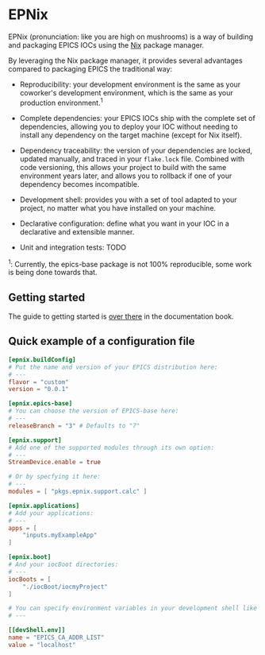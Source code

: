 # EPNix

EPNix (pronunciation: like you are high on mushrooms) is a way of building and
packaging EPICS IOCs using the [Nix] package manager.

By leveraging the Nix package manager, it provides several advantages compared
to packaging EPICS the traditional way:

- Reproducibility: your development environment is the same as your coworker's
	development environment, which is the same as your production
	environment.<sup>1</sup>

- Complete dependencies: your EPICS IOCs ship with the complete set of
	dependencies, allowing you to deploy your IOC without needing to install any
	dependency on the target machine (except for Nix itself).

- Dependency traceability: the version of your dependencies are locked, updated
	manually, and traced in your `flake.lock` file. Combined with code
	versioning, this allows your project to build with the same environment years
	later, and allows you to rollback if one of your dependency becomes
	incompatible.

- Development shell: provides you with a set of tool adapted to your project,
	no matter what you have installed on your machine.

- Declarative configuration: define what you want in your IOC in a declarative
	and extensible manner.

- Unit and integration tests: TODO

<sup>1</sup>: Currently, the epics-base package is not 100% reproducible, some
work is being done towards that.

[Nix]: <https://nixos.org/guides/how-nix-works.html>

## Getting started

The guide to getting started is [over there](./doc/src/getting-started.md) in
the documentation book.

## Quick example of a configuration file

```toml
[epnix.buildConfig]
# Put the name and version of your EPICS distribution here:
# ---
flavor = "custom"
version = "0.0.1"

[epnix.epics-base]
# You can choose the version of EPICS-base here:
# ---
releaseBranch = "3" # Defaults to "7"

[epnix.support]
# Add one of the supported modules through its own option:
# ---
StreamDevice.enable = true

# Or by specfying it here:
# ---
modules = [ "pkgs.epnix.support.calc" ]

[epnix.applications]
# Add your applications:
# ---
apps = [
	"inputs.myExampleApp"
]

[epnix.boot]
# And your iocBoot directories:
# ---
iocBoots = [
	"./iocBoot/iocmyProject"
]

# You can specify environment variables in your development shell like this:
# ---

[[devShell.env]]
name = "EPICS_CA_ADDR_LIST"
value = "localhost"
```
